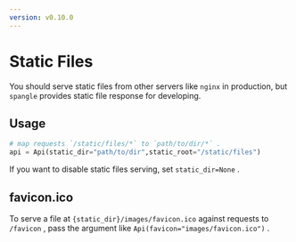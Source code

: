 ```yaml
---
version: v0.10.0
---
```


# Static Files

You should serve static files from other servers like `nginx` in production, but `spangle` provides static file response for developing.

## Usage

```python
# map requests `/static/files/*` to `path/to/dir/*` .
api = Api(static_dir="path/to/dir",static_root="/static/files")

```

If you want to disable static files serving, set `static_dir=None` .

## favicon.ico

To serve a file at `{static_dir}/images/favicon.ico` against requests to `/favicon` , pass the argument like `Api(favicon="images/favicon.ico")` .
